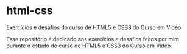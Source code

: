 # html-css
 Exercícios e desafios do curso de HTML5 e CSS3 do Curso em Vídeo

 Esse repositório é dedicado aos exercícios e desafios feitos por mim durante o estudo do curso de HTML5 e CSS3 do Curso em Vídeo.